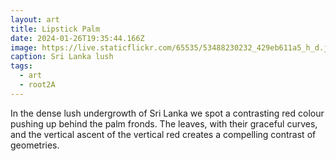 ```yaml
---
layout: art
title: Lipstick Palm
date: 2024-01-26T19:35:44.166Z
image: https://live.staticflickr.com/65535/53488230232_429eb611a5_h_d.jpg
caption: Sri Lanka lush
tags:
  - art
  - root2A
---
```

In the dense lush undergrowth of Sri Lanka we spot a contrasting red colour pushing up behind the palm fronds. The leaves, with their graceful curves, and the vertical ascent of the vertical red creates a compelling contrast of geometries.
